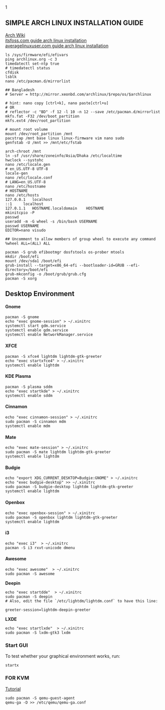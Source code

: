 1
## SIMPLE ARCH LINUX INSTALLATION GUIDE

[Arch Wiki](https://wiki.archlinux.org/index.php/installation_guide)  
[itsfoss.com guide arch linux installation](https://itsfoss.com/install-arch-linux/)  
[averagelinuxuser.com guide arch linux installation](https://averagelinuxuser.com/a-step-by-step-arch-linux-installation-guide)  

   
    ls /sys/firmware/efi/efivars
    ping archlinux.org -c 3
    timedatectl set-ntp true
    # timedatectl status
    cfdisk
    lsblk
    nano /etc/pacman.d/mirrorlist

    ## Bangladesh
    # Server = http://mirror.xeonbd.com/archlinux/$repo/os/$archlinux
    
    # hint: nano copy [ctrl+k], nano paste[ctrl+u]
    # OR 
    # reflector -c "BD" -f 12 -l 10 -n 12 --save /etc/pacman.d/mirrorlist
    mkfs.fat -F32 /dev/boot_partition 
    mkfs.ext4 /dev/root_partition

    # mount root volume
    mount /dev/root_partition /mnt
    pacstrap /mnt base linux linux-firmware vim nano sudo
    genfstab -U /mnt >> /mnt/etc/fstab
    
    arch-chroot /mnt
    ln -sf /usr/share/zoneinfo/Asia/Dhaka /etc/localtime
    hwclock --systohc
    nano /etc/locale.gen
    # en_US.UTF-8 UTF-8
    locale-gen
    nano /etc/locale.conf
    # LANG=en_US.UTF-8
    nano /etc/hostname
    # HOSTNAME
    nano /etc/hosts
    127.0.0.1	localhost
    ::1		localhost
    127.0.1.1	HOSTNAME.localdomain	HOSTNAME
    mkinitcpio -P
    passwd
    useradd -m -G wheel -s /bin/bash USERNAME
    passwd USERNAME
    EDITOR=nano visudo

    ## Uncomment to allow members of group wheel to execute any command
    %wheel ALL=(ALL) ALL
    
    pacman -S grub efibootmgr dosfstools os-prober mtools
    mkdir /boot/efi
    mount /dev/sda1 /boot/efi
    grub-install --target=x86_64-efi --bootloader-id=GRUB --efi-directory=/boot/efi
    grub-mkconfig -o /boot/grub/grub.cfg
    pacman -S xorg

## Desktop Environment

#### Gnome

    pacman -S gnome
    echo "exec gnome-session" > ~/.xinitrc
    systemctl start gdm.service
    systemctl enable gdm.service
    systemctl enable NetworkManager.service


#### XFCE

    pacman -S xfce4 lightdm lightdm-gtk-greeter
    echo "exec startxfce4" > ~/.xinitrc
    systemctl enable lightdm
    
#### KDE Plasma

    pacman -S plasma sddm
    echo "exec startkde" > ~/.xinitrc
    systemctl enable sddm

#### Cinnamon

    echo "exec cinnamon-session" > ~/.xinitrc
    sudo pacman -S cinnamon mdm
    systemctl enable mdm

#### Mate

    echo "exec mate-session" > ~/.xinitrc
    sudo pacman -S mate lightdm lightdm-gtk-greeter
    systemctl enable lightdm
#### Budgie
```
echo "export XDG_CURRENT_DESKTOP=Budgie:GNOME" > ~/.xinitrc
echo "exec budgie-desktop" >> ~/.xinitrc
sudo pacman -S budgie-desktop lightdm lightdm-gtk-greeter
systemctl enable lightdm
```
#### Openbox
```
echo "exec openbox-session" > ~/.xinitrc
sudo pacman -S openbox lightdm lightdm-gtk-greeter
systemctl enable lightdm
```
#### i3
```
echo "exec i3"  > ~/.xinitrc
pacman -S i3 rxvt-unicode dmenu
```
#### Awesome
```
echo "exec awesome"  > ~/.xinitrc
sudo pacman -S awesome
```
**Deepin**
```
echo "exec startdde"  > ~/.xinitrc
sudo pacman -S deepin
# Also, edit the file `/etc/lightdm/lightdm.conf` to have this line:

greeter-session=lightdm-deepin-greeter
```
**LXDE**
```
echo "exec startlxde"  > ~/.xinitrc
sudo pacman -S lxdm-gtk3 lxdm
```

### Start GUI
To test whether your graphical environment works, run:
```
startx
```

### FOR KVM
[Tutorial](https://forum.proxmox.com/threads/getting-qemu-agent-to-start-at-boot.70380)  

    sudo pacman -S qemu-guest-agent
    qemu-ga -D >> /etc/qemu/qemu-ga.conf
































